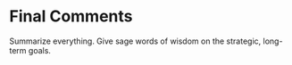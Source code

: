 # Final Comments

Summarize everything.  Give sage words of wisdom on the strategic, long-term goals.
